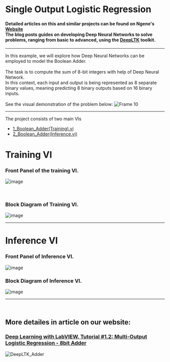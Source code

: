 # Single Output Logistic Regression


#### Detailed articles on this and similar projects can be found on Ngene's [Website](https://www.ngene.co/blog) <br/> The blog posts guides on developing Deep Neural Networks to solve problems, ranging from basic to advanced, using the [DeepLTK](https://www.ngene.co/deep-learning-toolkit-for-labview) toolkit.
----

In this example, we will explore how Deep Neural Networks can be employed to model the Boolean Adder.
<br/><br/>
The task is to compute the sum of 8-bit integers with help of Deep Neural Network.
<br/>
In this context, each input and output is being represented as 8 separate binary values, meaning predicting 8 binary outputs based on 16 binary inputs.
<br/><br/>
See the visual demonstration of the problem below:
![Frame 10](https://github.com/ngenehub/deepltk_examples/assets/131282716/ea11c69c-413f-4e46-961e-192e78f84333)

----

The project consists of two main VIs
- [1_Boolean_Adder(Training).vi](#training-vi)
- [2_Boolean_Adder(Inference.vi)](#inference-vi)

# Training VI

### Front Panel of the training VI. <br/>

![image](https://github.com/ngenehub/deepltk_examples/assets/131282716/6d7463bb-fe68-43b3-98b8-8beb8efe74af)

<br/>

### Block Diagram of Training VI. <br/>

![image](https://github.com/ngenehub/deepltk_examples/assets/131282716/bd5b2c02-ecd0-4c2f-aa87-faf7f912f77b)

----

# Inference VI

### Front Panel of Inference VI. <br/>

![image](https://github.com/ngenehub/deepltk_examples/assets/131282716/29b01862-7144-4f37-a8f2-f150608344fa)

### Block Diagram of Inference VI. <br/>

![image](https://github.com/ngenehub/deepltk_examples/assets/131282716/20a7be84-ef05-4425-8402-8f6549f85905)

----

<br/>

## More detailes in article on our website:

### [Deep Learning with LabVIEW. Tutorial #1.2: Multi-Output Logistic Regression - 8bit Adder](https://www.ngene.co/post/deepltk-tutorial-1-2-multi-output-logistic-regression-8bit-adder)

![DeepLTK_Adder](https://github.com/ngenehub/deepltk_examples/assets/131282716/53bd29d1-be5c-40a5-9d17-0fc55f7ed1f3)





